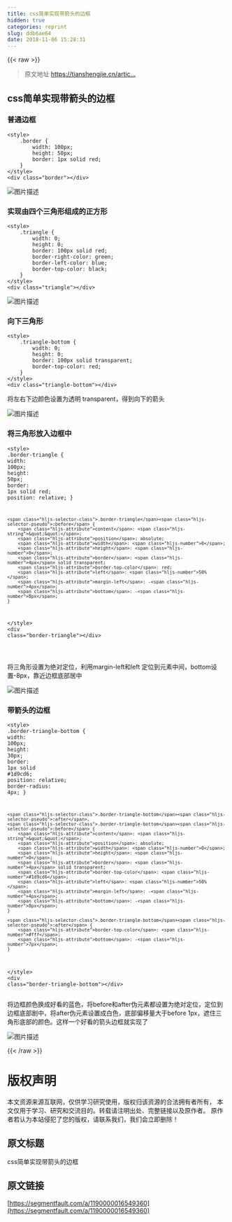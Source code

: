 ```yaml
---
title: css简单实现带箭头的边框
hidden: true
categories: reprint
slug: ddb6ae64
date: 2018-11-06 15:28:31
---
```


{{< raw >}}
<blockquote>&#x539F;&#x6587;&#x5730;&#x5740; <a href="https://tianshengjie.cn/article/6" rel="nofollow noreferrer" target="_blank">https://tianshengjie.cn/artic...</a></blockquote><h2 id="articleHeader0">css&#x7B80;&#x5355;&#x5B9E;&#x73B0;&#x5E26;&#x7BAD;&#x5934;&#x7684;&#x8FB9;&#x6846;</h2><h3 id="articleHeader1">&#x666E;&#x901A;&#x8FB9;&#x6846;</h3><div class="widget-codetool" style="display:none"><div class="widget-codetool--inner"><span class="selectCode code-tool" data-toggle="tooltip" data-placement="top" title="" data-original-title="&#x5168;&#x9009;"></span> <span type="button" class="copyCode code-tool" data-toggle="tooltip" data-placement="top" data-clipboard-text="&lt;style&gt;
    .border {
        width: 100px;
        height: 50px;
        border: 1px solid red;
    }
&lt;/style&gt;
&lt;div class=&quot;border&quot;&gt;&lt;/div&gt;" title="" data-original-title="&#x590D;&#x5236;"></span> <span type="button" class="saveToNote code-tool" data-toggle="tooltip" data-placement="top" title="" data-original-title="&#x653E;&#x8FDB;&#x7B14;&#x8BB0;"></span></div></div><pre class="hljs xml"><code><span class="hljs-tag">&lt;<span class="hljs-name">style</span>&gt;</span><span class="css">
    <span class="hljs-selector-class">.border</span> {
        <span class="hljs-attribute">width</span>: <span class="hljs-number">100px</span>;
        <span class="hljs-attribute">height</span>: <span class="hljs-number">50px</span>;
        <span class="hljs-attribute">border</span>: <span class="hljs-number">1px</span> solid red;
    }
</span><span class="hljs-tag">&lt;/<span class="hljs-name">style</span>&gt;</span>
<span class="hljs-tag">&lt;<span class="hljs-name">div</span> <span class="hljs-attr">class</span>=<span class="hljs-string">&quot;border&quot;</span>&gt;</span><span class="hljs-tag">&lt;/<span class="hljs-name">div</span>&gt;</span></code></pre><p><span class="img-wrap"><img data-src="/img/bVbhBts?w=260&amp;h=136" src="https://static.alili.tech/img/bVbhBts?w=260&amp;h=136" alt="&#x56FE;&#x7247;&#x63CF;&#x8FF0;" title="&#x56FE;&#x7247;&#x63CF;&#x8FF0;" style="cursor:pointer;display:inline"></span></p><h3 id="articleHeader2">&#x5B9E;&#x73B0;&#x7531;&#x56DB;&#x4E2A;&#x4E09;&#x89D2;&#x5F62;&#x7EC4;&#x6210;&#x7684;&#x6B63;&#x65B9;&#x5F62;</h3><div class="widget-codetool" style="display:none"><div class="widget-codetool--inner"><span class="selectCode code-tool" data-toggle="tooltip" data-placement="top" title="" data-original-title="&#x5168;&#x9009;"></span> <span type="button" class="copyCode code-tool" data-toggle="tooltip" data-placement="top" data-clipboard-text="&lt;style&gt;
    .triangle {
        width: 0;
        height: 0;
        border: 100px solid red;
        border-right-color: green;
        border-left-color: blue;
        border-top-color: black;
    }
&lt;/style&gt;
&lt;div class=&quot;triangle&quot;&gt;&lt;/div&gt;
" title="" data-original-title="&#x590D;&#x5236;"></span> <span type="button" class="saveToNote code-tool" data-toggle="tooltip" data-placement="top" title="" data-original-title="&#x653E;&#x8FDB;&#x7B14;&#x8BB0;"></span></div></div><pre class="hljs xml"><code><span class="hljs-tag">&lt;<span class="hljs-name">style</span>&gt;</span><span class="css">
    <span class="hljs-selector-class">.triangle</span> {
        <span class="hljs-attribute">width</span>: <span class="hljs-number">0</span>;
        <span class="hljs-attribute">height</span>: <span class="hljs-number">0</span>;
        <span class="hljs-attribute">border</span>: <span class="hljs-number">100px</span> solid red;
        <span class="hljs-attribute">border-right-color</span>: green;
        <span class="hljs-attribute">border-left-color</span>: blue;
        <span class="hljs-attribute">border-top-color</span>: black;
    }
</span><span class="hljs-tag">&lt;/<span class="hljs-name">style</span>&gt;</span>
<span class="hljs-tag">&lt;<span class="hljs-name">div</span> <span class="hljs-attr">class</span>=<span class="hljs-string">&quot;triangle&quot;</span>&gt;</span><span class="hljs-tag">&lt;/<span class="hljs-name">div</span>&gt;</span>
</code></pre><p><span class="img-wrap"><img data-src="/img/bVbhBtB?w=414&amp;h=430" src="https://static.alili.tech/img/bVbhBtB?w=414&amp;h=430" alt="&#x56FE;&#x7247;&#x63CF;&#x8FF0;" title="&#x56FE;&#x7247;&#x63CF;&#x8FF0;" style="cursor:pointer;display:inline"></span></p><h3 id="articleHeader3">&#x5411;&#x4E0B;&#x4E09;&#x89D2;&#x5F62;</h3><div class="widget-codetool" style="display:none"><div class="widget-codetool--inner"><span class="selectCode code-tool" data-toggle="tooltip" data-placement="top" title="" data-original-title="&#x5168;&#x9009;"></span> <span type="button" class="copyCode code-tool" data-toggle="tooltip" data-placement="top" data-clipboard-text="&lt;style&gt;
    .triangle-bottom {
        width: 0;
        height: 0;
        border: 100px solid transparent;
        border-top-color: red;
    }
&lt;/style&gt;
&lt;div class=&quot;triangle-bottom&quot;&gt;&lt;/div&gt;" title="" data-original-title="&#x590D;&#x5236;"></span> <span type="button" class="saveToNote code-tool" data-toggle="tooltip" data-placement="top" title="" data-original-title="&#x653E;&#x8FDB;&#x7B14;&#x8BB0;"></span></div></div><pre class="hljs xml"><code><span class="hljs-tag">&lt;<span class="hljs-name">style</span>&gt;</span><span class="css">
    <span class="hljs-selector-class">.triangle-bottom</span> {
        <span class="hljs-attribute">width</span>: <span class="hljs-number">0</span>;
        <span class="hljs-attribute">height</span>: <span class="hljs-number">0</span>;
        <span class="hljs-attribute">border</span>: <span class="hljs-number">100px</span> solid transparent;
        <span class="hljs-attribute">border-top-color</span>: red;
    }
</span><span class="hljs-tag">&lt;/<span class="hljs-name">style</span>&gt;</span>
<span class="hljs-tag">&lt;<span class="hljs-name">div</span> <span class="hljs-attr">class</span>=<span class="hljs-string">&quot;triangle-bottom&quot;</span>&gt;</span><span class="hljs-tag">&lt;/<span class="hljs-name">div</span>&gt;</span></code></pre><p>&#x5C06;&#x5DE6;&#x53F3;&#x4E0B;&#x8FB9;&#x989C;&#x8272;&#x8BBE;&#x7F6E;&#x4E3A;&#x900F;&#x660E; transparent&#xFF0C;&#x5F97;&#x5230;&#x5411;&#x4E0B;&#x7684;&#x7BAD;&#x5934;</p><p><span class="img-wrap"><img data-src="/img/bVbhBtK?w=426&amp;h=236" src="https://static.alili.tech/img/bVbhBtK?w=426&amp;h=236" alt="&#x56FE;&#x7247;&#x63CF;&#x8FF0;" title="&#x56FE;&#x7247;&#x63CF;&#x8FF0;" style="cursor:pointer;display:inline"></span></p><h3 id="articleHeader4">&#x5C06;&#x4E09;&#x89D2;&#x5F62;&#x653E;&#x5165;&#x8FB9;&#x6846;&#x4E2D;</h3><div class="widget-codetool" style="display:none"><div class="widget-codetool--inner"><span class="selectCode code-tool" data-toggle="tooltip" data-placement="top" title="" data-original-title="&#x5168;&#x9009;"></span> <span type="button" class="copyCode code-tool" data-toggle="tooltip" data-placement="top" data-clipboard-text="&lt;style&gt;
    .border-triangle {
        width: 100px;
        height: 50px;
        border: 1px solid red;
        position: relative;
    }

    .border-triangle:before {
        content: &quot;&quot;;
        position: absolute;
        width: 0;
        height: 0;
        border: 4px solid transparent;
        border-top-color: red;
        left: 50%;
        margin-left: -4px;
        bottom: -8px;
    }
&lt;/style&gt;
&lt;div class=&quot;border-triangle&quot;&gt;&lt;/div&gt;

" title="" data-original-title="&#x590D;&#x5236;"></span> <span type="button" class="saveToNote code-tool" data-toggle="tooltip" data-placement="top" title="" data-original-title="&#x653E;&#x8FDB;&#x7B14;&#x8BB0;"></span></div></div><pre class="hljs xml"><code><span class="hljs-tag">&lt;<span class="hljs-name">style</span>&gt;</span><span class="css">
    <span class="hljs-selector-class">.border-triangle</span> {
        <span class="hljs-attribute">width</span>: <span class="hljs-number">100px</span>;
        <span class="hljs-attribute">height</span>: <span class="hljs-number">50px</span>;
        <span class="hljs-attribute">border</span>: <span class="hljs-number">1px</span> solid red;
        <span class="hljs-attribute">position</span>: relative;
    }

    <span class="hljs-selector-class">.border-triangle</span><span class="hljs-selector-pseudo">:before</span> {
        <span class="hljs-attribute">content</span>: <span class="hljs-string">&quot;&quot;</span>;
        <span class="hljs-attribute">position</span>: absolute;
        <span class="hljs-attribute">width</span>: <span class="hljs-number">0</span>;
        <span class="hljs-attribute">height</span>: <span class="hljs-number">0</span>;
        <span class="hljs-attribute">border</span>: <span class="hljs-number">4px</span> solid transparent;
        <span class="hljs-attribute">border-top-color</span>: red;
        <span class="hljs-attribute">left</span>: <span class="hljs-number">50%</span>;
        <span class="hljs-attribute">margin-left</span>: -<span class="hljs-number">4px</span>;
        <span class="hljs-attribute">bottom</span>: -<span class="hljs-number">8px</span>;
    }
</span><span class="hljs-tag">&lt;/<span class="hljs-name">style</span>&gt;</span>
<span class="hljs-tag">&lt;<span class="hljs-name">div</span> <span class="hljs-attr">class</span>=<span class="hljs-string">&quot;border-triangle&quot;</span>&gt;</span><span class="hljs-tag">&lt;/<span class="hljs-name">div</span>&gt;</span>

</code></pre><p>&#x5C06;&#x4E09;&#x89D2;&#x5F62;&#x8BBE;&#x7F6E;&#x4E3A;&#x7EDD;&#x5BF9;&#x5B9A;&#x4F4D;&#xFF0C;&#x5229;&#x7528;margin-left&#x548C;left &#x5B9A;&#x4F4D;&#x5230;&#x5143;&#x7D20;&#x4E2D;&#x95F4;&#xFF0C;bottom&#x8BBE;&#x7F6E;-8px&#xFF0C;&#x9760;&#x8FD1;&#x8FB9;&#x6846;&#x5E95;&#x90E8;&#x5C45;&#x4E2D;</p><p><span class="img-wrap"><img data-src="/img/bVbhBtS?w=244&amp;h=156" src="https://static.alili.tech/img/bVbhBtS?w=244&amp;h=156" alt="&#x56FE;&#x7247;&#x63CF;&#x8FF0;" title="&#x56FE;&#x7247;&#x63CF;&#x8FF0;" style="cursor:pointer;display:inline"></span></p><h3 id="articleHeader5">&#x5E26;&#x7BAD;&#x5934;&#x7684;&#x8FB9;&#x6846;</h3><div class="widget-codetool" style="display:none"><div class="widget-codetool--inner"><span class="selectCode code-tool" data-toggle="tooltip" data-placement="top" title="" data-original-title="&#x5168;&#x9009;"></span> <span type="button" class="copyCode code-tool" data-toggle="tooltip" data-placement="top" data-clipboard-text="&lt;style&gt;
    .border-triangle-bottom {
        width: 100px;
        height: 30px;
        border: 1px solid #1d9cd6;
        position: relative;
        border-radius: 4px;
    }

    .border-triangle-bottom:after,
    .border-triangle-bottom:before {
        content: &quot;&quot;;
        position: absolute;
        width: 0;
        height: 0;
        border: 4px solid transparent;
        border-top-color: #1d9cd6;
        left: 50%;
        margin-left: -4px;
        bottom: -8px;
    }

    .border-triangle-bottom:after {
        border-top-color: #fff;
        bottom: -7px;
    }
&lt;/style&gt;
&lt;div class=&quot;border-triangle-bottom&quot;&gt;&lt;/div&gt;" title="" data-original-title="&#x590D;&#x5236;"></span> <span type="button" class="saveToNote code-tool" data-toggle="tooltip" data-placement="top" title="" data-original-title="&#x653E;&#x8FDB;&#x7B14;&#x8BB0;"></span></div></div><pre class="hljs xml"><code><span class="hljs-tag">&lt;<span class="hljs-name">style</span>&gt;</span><span class="css">
    <span class="hljs-selector-class">.border-triangle-bottom</span> {
        <span class="hljs-attribute">width</span>: <span class="hljs-number">100px</span>;
        <span class="hljs-attribute">height</span>: <span class="hljs-number">30px</span>;
        <span class="hljs-attribute">border</span>: <span class="hljs-number">1px</span> solid <span class="hljs-number">#1d9cd6</span>;
        <span class="hljs-attribute">position</span>: relative;
        <span class="hljs-attribute">border-radius</span>: <span class="hljs-number">4px</span>;
    }

    <span class="hljs-selector-class">.border-triangle-bottom</span><span class="hljs-selector-pseudo">:after</span>,
    <span class="hljs-selector-class">.border-triangle-bottom</span><span class="hljs-selector-pseudo">:before</span> {
        <span class="hljs-attribute">content</span>: <span class="hljs-string">&quot;&quot;</span>;
        <span class="hljs-attribute">position</span>: absolute;
        <span class="hljs-attribute">width</span>: <span class="hljs-number">0</span>;
        <span class="hljs-attribute">height</span>: <span class="hljs-number">0</span>;
        <span class="hljs-attribute">border</span>: <span class="hljs-number">4px</span> solid transparent;
        <span class="hljs-attribute">border-top-color</span>: <span class="hljs-number">#1d9cd6</span>;
        <span class="hljs-attribute">left</span>: <span class="hljs-number">50%</span>;
        <span class="hljs-attribute">margin-left</span>: -<span class="hljs-number">4px</span>;
        <span class="hljs-attribute">bottom</span>: -<span class="hljs-number">8px</span>;
    }

    <span class="hljs-selector-class">.border-triangle-bottom</span><span class="hljs-selector-pseudo">:after</span> {
        <span class="hljs-attribute">border-top-color</span>: <span class="hljs-number">#fff</span>;
        <span class="hljs-attribute">bottom</span>: -<span class="hljs-number">7px</span>;
    }
</span><span class="hljs-tag">&lt;/<span class="hljs-name">style</span>&gt;</span>
<span class="hljs-tag">&lt;<span class="hljs-name">div</span> <span class="hljs-attr">class</span>=<span class="hljs-string">&quot;border-triangle-bottom&quot;</span>&gt;</span><span class="hljs-tag">&lt;/<span class="hljs-name">div</span>&gt;</span></code></pre><p>&#x5C06;&#x8FB9;&#x6846;&#x989C;&#x8272;&#x6362;&#x6210;&#x597D;&#x770B;&#x7684;&#x84DD;&#x8272;&#xFF0C;&#x5C06;before&#x548C;after&#x4F2A;&#x5143;&#x7D20;&#x90FD;&#x8BBE;&#x7F6E;&#x4E3A;&#x7EDD;&#x5BF9;&#x5B9A;&#x4F4D;&#xFF0C;&#x5B9A;&#x4F4D;&#x5230;&#x8FB9;&#x6846;&#x5E95;&#x90E8;&#x5267;&#x4E2D;&#xFF0C;&#x5C06;after&#x4F2A;&#x5143;&#x7D20;&#x8BBE;&#x7F6E;&#x6210;&#x767D;&#x8272;&#xFF0C;&#x5E95;&#x90E8;&#x504F;&#x79FB;&#x91CF;&#x5927;&#x4E8E;before 1px&#xFF0C;&#x906E;&#x4F4F;&#x4E09;&#x89D2;&#x5F62;&#x5E95;&#x90E8;&#x7684;&#x989C;&#x8272;&#x3002;&#x8FD9;&#x6837;&#x4E00;&#x4E2A;&#x597D;&#x770B;&#x7684;&#x7BAD;&#x5934;&#x8FB9;&#x6846;&#x5C31;&#x5B9E;&#x73B0;&#x4E86;</p><p><span class="img-wrap"><img data-src="/img/bVbhBuQ?w=250&amp;h=118" src="https://static.alili.tech/img/bVbhBuQ?w=250&amp;h=118" alt="&#x56FE;&#x7247;&#x63CF;&#x8FF0;" title="&#x56FE;&#x7247;&#x63CF;&#x8FF0;" style="cursor:pointer;display:inline"></span></p>
{{< /raw >}}

# 版权声明
本文资源来源互联网，仅供学习研究使用，版权归该资源的合法拥有者所有，
本文仅用于学习、研究和交流目的。转载请注明出处、完整链接以及原作者。
原作者若认为本站侵犯了您的版权，请联系我们，我们会立即删除！

## 原文标题
css简单实现带箭头的边框

## 原文链接
[https://segmentfault.com/a/1190000016549360](https://segmentfault.com/a/1190000016549360)

